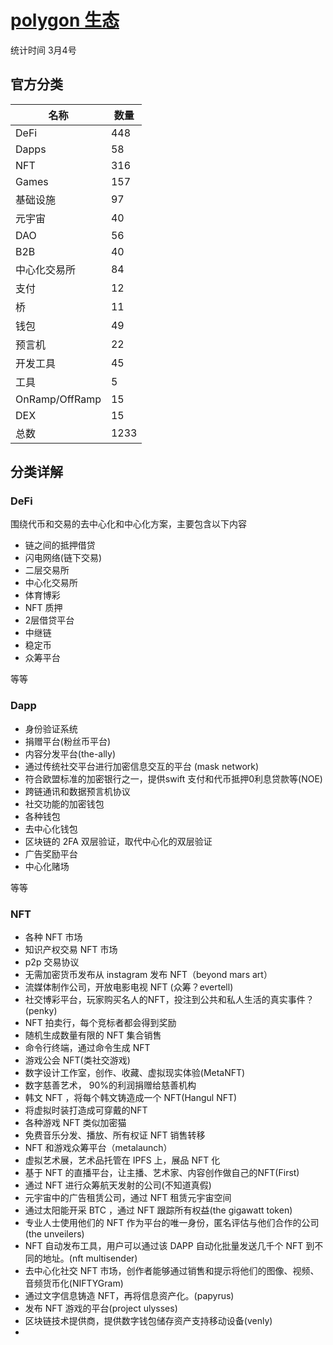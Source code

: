 # [polygon 生态](https://polygon.technology/ecosystem/)
统计时间 3月4号
## 官方分类
名称|数量
---|---
DeFi|448
Dapps|58
NFT|316
Games|157
基础设施|97
元宇宙|40
DAO|56
B2B|40
中心化交易所|84
支付|12
桥|11
钱包|49
预言机|22
开发工具|45
工具|5
OnRamp/OffRamp|15
DEX|15
总数|1233

## 分类详解
### DeFi
围绕代币和交易的去中心化和中心化方案，主要包含以下内容

- 链之间的抵押借贷
- 闪电网络(链下交易)
- 二层交易所
- 中心化交易所
- 体育博彩
- NFT 质押
- 2层借贷平台
- 中继链
- 稳定币
- 众筹平台

等等

### Dapp
- 身份验证系统
- 捐赠平台(粉丝币平台)
- 内容分发平台(the-ally)
- 通过传统社交平台进行加密信息交互的平台 (mask network)
- 符合欧盟标准的加密银行之一，提供swift 支付和代币抵押0利息贷款等(NOE)
- 跨链通讯和数据预言机协议
- 社交功能的加密钱包
- 各种钱包
- 去中心化钱包
- 区块链的 2FA 双层验证，取代中心化的双层验证
- 广告奖励平台
- 中心化赌场

等等

### NFT
-  各种 NFT 市场
-  知识产权交易 NFT 市场
-  p2p 交易协议
-  无需加密货币发布从 instagram 发布 NFT（beyond mars art）
-  流媒体制作公司，开放电影电视 NFT (众筹？evertell)
-  社交博彩平台，玩家购买名人的NFT，投注到公共和私人生活的真实事件？(penky)
-  NFT 拍卖行，每个竞标者都会得到奖励
-  随机生成数量有限的 NFT 集合销售
- 命令行终端，通过命令生成 NFT
- 游戏公会 NFT(类社交游戏)
- 数字设计工作室，创作、收藏、虚拟现实体验(MetaNFT)
- 数字慈善艺术， 90%的利润捐赠给慈善机构
- 韩文 NFT ，将每个韩文铸造成一个 NFT(Hangul NFT)
- 将虚拟时装打造成可穿戴的NFT
- 各种游戏 NFT 类似加密猫
- 免费音乐分发、播放、所有权证 NFT 销售转移
- NFT 和游戏众筹平台（metalaunch）
- 虚拟艺术展，艺术品托管在 IPFS 上，展品 NFT 化
- 基于 NFT 的直播平台，让主播、艺术家、内容创作做自己的NFT(First)
- 通过 NFT 进行众筹航天发射的公司(不知道真假)
- 元宇宙中的广告租赁公司，通过 NFT 租赁元宇宙空间
- 通过太阳能开采 BTC ，通过 NFT 跟踪所有权益(the gigawatt token)
- 专业人士使用他们的 NFT 作为平台的唯一身份，匿名评估与他们合作的公司(the unveilers)
- NFT 自动发布工具，用户可以通过该 DAPP 自动化批量发送几千个 NFT 到不同的地址。(nft multisender)
- 去中心化社交 NFT 市场，创作者能够通过销售和提示将他们的图像、视频、音频货币化(NIFTYGram)
- 通过文字信息铸造 NFT，再将信息资产化。(papyrus)
- 发布 NFT 游戏的平台(project ulysses)
- 区块链技术提供商，提供数字钱包储存资产支持移动设备(venly)
-   


